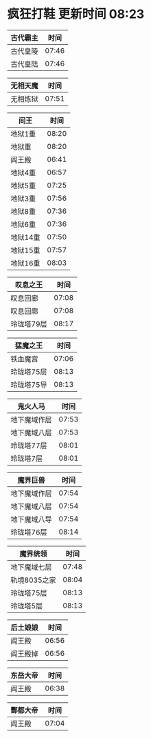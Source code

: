 # 疯狂打鞋 更新时间 08:23

| 古代霸主   | 时间    |
|--------|-------|
| 古代皇陵 | 07:46 |
| 古代皇陆 | 07:46 |

| 无相天魔   | 时间    |
|--------|-------|
| 无相炼狱 | 07:51 |

| 间王   | 时间    |
|--------|-------|
| 地狱1重 | 08:20 |
| 地狱重 | 08:20 |
| 阎王殿 | 06:41 |
| 地狱4重 | 06:57 |
| 地狱5重 | 07:25 |
| 地狱3重 | 07:56 |
| 地狱8重 | 07:36 |
| 地狱6重 | 07:36 |
| 地狱14重 | 07:50 |
| 地狱15重 | 07:57 |
| 地狱16重 | 08:03 |

| 叹息之王   | 时间    |
|--------|-------|
| 叹息回廊 | 07:08 |
| 叹息回廓 | 07:08 |
| 玲珑塔79层 | 08:17 |

| 猛魔之王   | 时间    |
|--------|-------|
| 铁血魔宫 | 07:06 |
| 玲珑塔75层 | 08:13 |
| 玲珑塔75导 | 08:13 |

| 鬼火人马   | 时间    |
|--------|-------|
| 地下魔域作层 | 07:53 |
| 地下魔域八层 | 07:53 |
| 玲珑塔77层 | 08:01 |
| 玲珑塔7层 | 08:01 |

| 魔界巨兽   | 时间    |
|--------|-------|
| 地下魔域作层 | 07:54 |
| 地下魔域八层 | 07:54 |
| 地下魔域八导 | 07:54 |
| 玲珑塔76层 | 08:14 |

| 魔界统领   | 时间    |
|--------|-------|
| 地下魔域七层 | 07:48 |
| 轨境8035之家 | 08:04 |
| 玲珑塔75层 | 08:13 |
| 玲珑塔5层 | 08:13 |

| 后土娘娘   | 时间    |
|--------|-------|
| 阎王殿 | 06:56 |
| 阎王殿掉 | 06:56 |

| 东岳大帝   | 时间    |
|--------|-------|
| 阎王殿 | 06:38 |

| 酆都大帝   | 时间    |
|--------|-------|
| 阎王殿 | 07:04 |